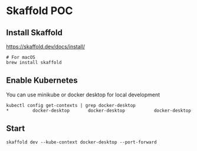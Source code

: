 # Skaffold POC

## Install Skaffold


https://skaffold.dev/docs/install/

```
# For macOS 
brew install skaffold
```

## Enable Kubernetes 

You can use minikube or docker desktop for local development


```
kubectl config get-contexts | grep docker-desktop
*         docker-desktop       docker-desktop           docker-desktop
```


## Start

```
skaffold dev --kube-context docker-desktop --port-forward
```